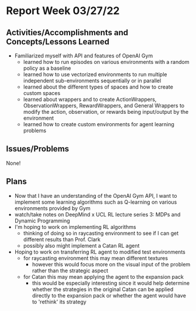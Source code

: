 # Report Week 03/27/22
## Activities/Accomplishments and Concepts/Lessons Learned
* Familiarized myself with API and features of OpenAI Gym
  * learned how to run episodes on various environments with a random policy as a baseline
  * learned how to use vectorized environments to run multiple independent sub-environments sequentially or in parallel
  * learned about the different types of spaces and how to create custom spaces
  * learned about wrappers and to create ActionWrappers, ObservationWrappers, RewardWrappers, and General Wrappers to modify the action, observation, or rewards being input/output by the environment
  * learned how to create custom environments for agent learning problems

## Issues/Problems
None!

## Plans
* Now that I have an understanding of the OpenAI Gym API, I want to implement some learning algorithms such as Q-learning on various environments provided by Gym
* watch/take notes on DeepMind x UCL RL lecture series 3: MDPs and Dynamic Programming
* I'm hoping to work on implementing RL algorithms
  * thinking of doing so in raycasting environment to see if I can get different results than Prof. Clark
  * possibly also might implement a Catan RL agent
* Hoping to work on transferring RL agent to modified test environments
  * for raycasting environment this may mean different textures
    * however this would focus more on the visual input of the problem rather than the strategic aspect
  * for Catan this may mean applying the agent to the expansion pack
    * this would be especially interesting since it would help determine whether the strategies in the original Catan can be applied directly to the expansion pack or whether the agent would have to 'rethink' its strategy
